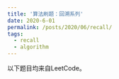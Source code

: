 ```yaml
---
title: '算法刷题：回溯系列'
date: 2020-6-01
permalink: /posts/2020/06/recall/
tags:
  - recall
  - algorithm
---
```


以下题目均来自LeetCode。